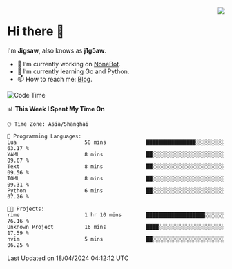 <a href="#">
  <img align="right" src="https://github-readme-stats.vercel.app/api?username=j1g5awi&count_private=true&show_icons=true&title_color=80070B&text_color=B3B3B3&bg_color=212121&icon_color=80070B" />
</a>

# Hi there 👋

I'm **Jigsaw**, also knows as **j1g5aw**.

- 🔭 I’m currently working on [NoneBot](https://github.com/nonebot).
- 🌱 I’m currently learning Go and Python.
- 📫 How to reach me: [Blog](https://blog.maddestroyer.xyz/).

<!--START_SECTION:waka-->
![Code Time](http://img.shields.io/badge/Code%20Time-1%2C453%20hrs%2026%20mins-blue)

📊 **This Week I Spent My Time On** 

```text
🕑︎ Time Zone: Asia/Shanghai

💬 Programming Languages: 
Lua                      58 mins             ████████████████░░░░░░░░░   63.17 % 
YAML                     8 mins              ██░░░░░░░░░░░░░░░░░░░░░░░   09.67 % 
Text                     8 mins              ██░░░░░░░░░░░░░░░░░░░░░░░   09.56 % 
TOML                     8 mins              ██░░░░░░░░░░░░░░░░░░░░░░░   09.31 % 
Python                   6 mins              ██░░░░░░░░░░░░░░░░░░░░░░░   07.26 % 

🐱‍💻 Projects: 
rime                     1 hr 10 mins        ███████████████████░░░░░░   76.16 % 
Unknown Project          16 mins             ████░░░░░░░░░░░░░░░░░░░░░   17.59 % 
nvim                     5 mins              ██░░░░░░░░░░░░░░░░░░░░░░░   06.25 % 
```


 Last Updated on 18/04/2024 04:12:12 UTC
<!--END_SECTION:waka-->
